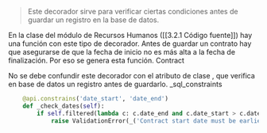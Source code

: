 > Este decorador sirve para verificar ciertas condiciones antes de guardar un registro en la base de datos.

En la clase del módulo de Recursos Humanos ([[3.2.1 Código fuente]]) hay una función con este tipo de decorador. Antes de guardar un contrato hay que asegurarse de que la fecha de inicio no es más alta a la fecha de finalización. Por eso se genera esta función. Contract

No se debe confundir este decorador con el atributo de clase , que verifica en base de datos un registro antes de guardarlo. _sql_constraints

```python
    @api.constrains('date_start', 'date_end')
    def _check_dates(self):
        if self.filtered(lambda c: c.date_end and c.date_start > c.date_end):
            raise ValidationError(_('Contract start date must be earlier than contract end date.'))
```
